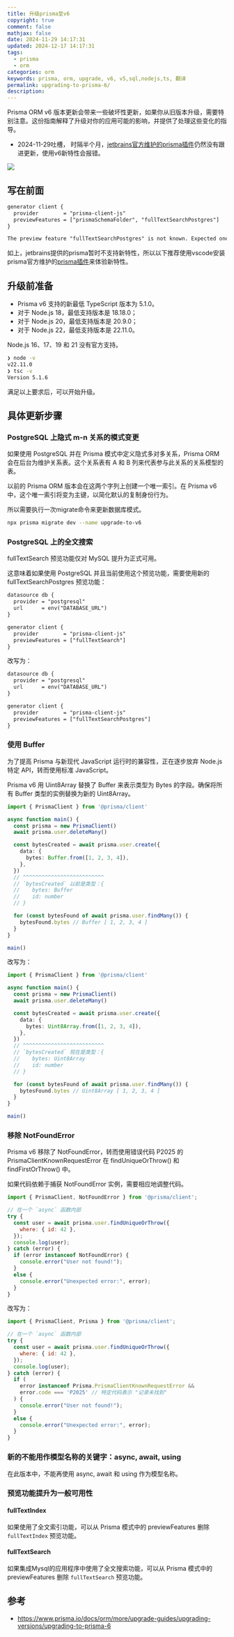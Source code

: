 ```yaml
---
title: 升级prisma至v6
copyright: true
comment: false
mathjax: false
date: 2024-11-29 14:17:31
updated: 2024-12-17 14:17:31
tags:
  - prisma
  - orm
categories: orm
keywords: prisma, orm, upgrade, v6, v5,sql,nodejs,ts, 翻译
permalink: upgrading-to-prisma-6/
description:
---
```

Prisma ORM v6 版本更新会带来一些破坏性更新，如果你从旧版本升级，需要特别注意。这份指南解释了升级对你的应用可能的影响，并提供了处理这些变化的指导。

- 2024-11-29吐槽， 时隔半个月，[jetbrains官方维护的prisma插件](https://plugins.jetbrains.com/plugin/20686-prisma-orm/reviews/new)仍然没有跟进更新，使用v6新特性会报错。

<!-- more -->
![](https://img1.tucang.cc/api/image/show/ca3dc7d7d5b8b022efe28527dbad09e0)

## 写在前面

```txt
generator client {
  provider        = "prisma-client-js"
  previewFeatures = ["prismaSchemaFolder", "fullTextSearchPostgres"]
}
```

```txt
The preview feature "fullTextSearchPostgres" is not known. Expected one of: deno, driverAdapters, fullTextIndex, fullTextSearch, metrics, multiSchema, nativeDistinct, postgresqlExtensions, tracing, views, relationJoins, prismaSchemaFolder, omitApi, strictUndefinedChecks. If this is unexpected, it might be due to your editor's Prisma Extension being out of date.
```

如上，jetbrains提供的prisma暂时不支持新特性，所以以下推荐使用vscode安装prisma官方维护的[prisma插件](https://marketplace.visualstudio.com/items?itemName=Prisma.prisma)来体验新特性。

## 升级前准备

- Prisma v6 支持的新最低 TypeScript 版本为 5.1.0。
- 对于 Node.js 18，最低支持版本是 18.18.0；
- 对于 Node.js 20，最低支持版本是 20.9.0；
- 对于 Node.js 22，最低支持版本是 22.11.0。

Node.js 16、17、19 和 21 没有官方支持。

```bash
❯ node -v
v22.11.0
❯ tsc -v
Version 5.1.6
```

满足以上要求后，可以开始升级。

## 具体更新步骤

### PostgreSQL 上隐式 m-n 关系的模式变更

如果使用 PostgreSQL 并在 Prisma 模式中定义隐式多对多关系，Prisma ORM 会在后台为维护关系表。这个关系表有 A 和 B 列来代表参与此关系的关系模型的表。

以前的 Prisma ORM 版本会在这两个字列上创建一个唯一索引。在 Prisma v6 中，这个唯一索引将变为主键，以简化默认的复制身份行为。

所以需要执行一次migrate命令来更新数据库模式。

```bash
npx prisma migrate dev --name upgrade-to-v6
```

### PostgreSQL 上的全文搜索

fullTextSearch 预览功能仅对 MySQL 提升为正式可用。

这意味着如果使用 PostgreSQL 并且当前使用这个预览功能，需要使用新的 fullTextSearchPostgres 预览功能：

```txt
datasource db {
  provider = "postgresql"
  url      = env("DATABASE_URL")
}

generator client {
  provider        = "prisma-client-js"
  previewFeatures = ["fullTextSearch"]
}
```

改写为：

```txt
datasource db {
  provider = "postgresql"
  url      = env("DATABASE_URL")
}

generator client {
  provider        = "prisma-client-js"
  previewFeatures = ["fullTextSearchPostgres"]
}
```

### 使用 Buffer

为了提高 Prisma 与新现代 JavaScript 运行时的兼容性，正在逐步放弃 Node.js 特定 API，转而使用标准 JavaScript。

Prisma v6 用 Uint8Array 替换了 Buffer 来表示类型为 Bytes 的字段。确保将所有 Buffer 类型的实例替换为新的 Uint8Array。

```ts
import { PrismaClient } from '@prisma/client'

async function main() {
  const prisma = new PrismaClient()
  await prisma.user.deleteMany()

  const bytesCreated = await prisma.user.create({
    data: {
      bytes: Buffer.from([1, 2, 3, 4]),
    },
  })
  // ^^^^^^^^^^^^^^^^^^^^^^^^^^
  // `bytesCreated` 以前是类型：{
  //    bytes: Buffer
  //    id: number
  // }

  for (const bytesFound of await prisma.user.findMany()) {
    bytesFound.bytes // Buffer [ 1, 2, 3, 4 ]
  }
}

main()
```

改写为：

```ts
import { PrismaClient } from '@prisma/client'

async function main() {
  const prisma = new PrismaClient()
  await prisma.user.deleteMany()

  const bytesCreated = await prisma.user.create({
    data: {
      bytes: Uint8Array.from([1, 2, 3, 4]),
    },
  })
  // ^^^^^^^^^^^^^^^^^^^^^^^^^^
  // `bytesCreated` 现在是类型：{
  //    bytes: Uint8Array
  //    id: number
  // }

  for (const bytesFound of await prisma.user.findMany()) {
    bytesFound.bytes // Uint8Array [ 1, 2, 3, 4 ]
  }
}

main()
```

### 移除 NotFoundError

Prisma v6 移除了 NotFoundError，转而使用错误代码 P2025 的 PrismaClientKnownRequestError 在 findUniqueOrThrow() 和 findFirstOrThrow() 中。

如果代码依赖于捕获 NotFoundError 实例，需要相应地调整代码。

```js
import { PrismaClient, NotFoundError } from '@prisma/client';

// 在一个 `async` 函数内部
try {
  const user = await prisma.user.findUniqueOrThrow({
    where: { id: 42 },
  });
  console.log(user);
} catch (error) {
  if (error instanceof NotFoundError) {
    console.error("User not found!");
  }
  else {
    console.error("Unexpected error:", error);
  }
}
```

改写为：

```js
import { PrismaClient, Prisma } from '@prisma/client';

// 在一个 `async` 函数内部
try {
  const user = await prisma.user.findUniqueOrThrow({
    where: { id: 42 },
  });
  console.log(user);
} catch (error) {
  if (
    error instanceof Prisma.PrismaClientKnownRequestError &&
    error.code === 'P2025' // 特定代码表示 "记录未找到"
  ) {
    console.error("User not found!");
  }
  else {
    console.error("Unexpected error:", error);
  }
}
```

### 新的不能用作模型名称的关键字：async, await, using

在此版本中，不能再使用 async, await 和 using 作为模型名称。

### 预览功能提升为一般可用性

#### fullTextIndex

如果使用了全文索引功能，可以从 Prisma 模式中的 previewFeatures 删除 `fullTextIndex` 预览功能。

#### fullTextSearch

如果集成Mysql的应用程序中使用了全文搜索功能，可以从 Prisma 模式中的 previewFeatures 删除 `fullTextSearch` 预览功能。

## 参考

- <https://www.prisma.io/docs/orm/more/upgrade-guides/upgrading-versions/upgrading-to-prisma-6>
